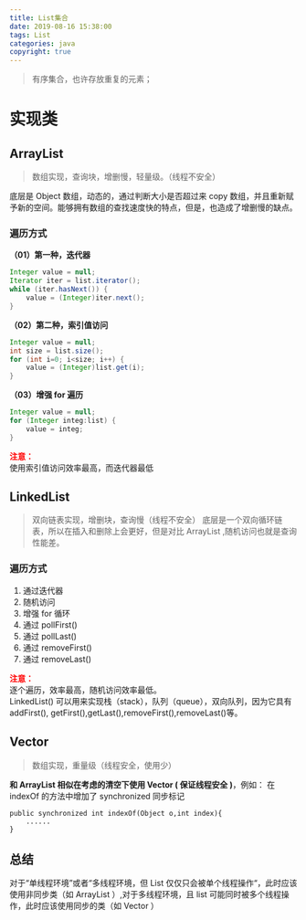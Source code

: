 ```yaml
---
title: List集合
date: 2019-08-16 15:38:00
tags: List
categories: java
copyright: true
---
```

>有序集合，也许存放重复的元素；
# 实现类
## ArrayList
>数组实现，查询块，增删慢，轻量级。（线程不安全）  

底层是 Object 数组，动态的，通过判断大小是否超过来 copy 数组，并且重新赋予新的空间。能够拥有数组的查找速度快的特点，但是，也造成了增删慢的缺点。
<!--more-->
### 遍历方式
**（01）第一种，迭代器**
```java
Integer value = null;
Iterator iter = list.iterator();
while (iter.hasNext()) {
    value = (Integer)iter.next();
}
```
**（02）第二种，索引值访问**
```java
Integer value = null;
int size = list.size();
for (int i=0; i<size; i++) {
    value = (Integer)list.get(i);        
}
```
**（03）增强 for 遍历**
```java
Integer value = null;
for (Integer integ:list) {
    value = integ;
}
```
**<font color=red>注意：</font>**  
使用索引值访问效率最高，而迭代器最低
## LinkedList
>双向链表实现，增删块，查询慢（线程不安全）
底层是一个双向循环链表，所以在插入和删除上会更好，但是对比 ArrayList ,随机访问也就是查询性能差。
### 遍历方式
1. 通过迭代器
2. 随机访问
3. 增强 for 循环
4. 通过 pollFirst() 
5. 通过 pollLast()
6. 通过 removeFirst()
7. 通过 removeLast()

**<font color=red>注意：</font>**    
逐个遍历，效率最高，随机访问效率最低。    
LinkedList() 可以用来实现栈（stack），队列（queue），双向队列，因为它具有 addFirst(), getFirst(),getLast(),removeFirst(),removeLast()等。
## Vector
>数组实现，重量级（线程安全，使用少）

**和 ArrayList   相似在考虑的清空下使用 Vector ( 保证线程安全 )**，例如： 在indexOf 的方法中增加了 synchronized 同步标记 
```
public synchronized int indexOf(Object o,int index){
    ......
}
```
## 总结 
对于“单线程环境”或者“多线程环境，但 List 仅仅只会被单个线程操作“，此时应该使用非同步类（如 ArrayList ）,对于多线程环境，且 list 可能同时被多个线程操作，此时应该使用同步的类（如 Vector ）
